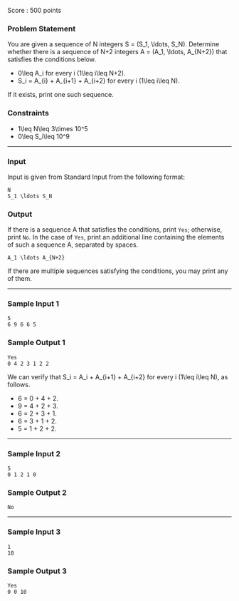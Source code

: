 Score : 500 points

### Problem Statement

You are given a sequence of N integers S = (S\_1, \ldots, S\_N).
Determine whether there is a sequence of N+2 integers A = (A\_1, \ldots, A\_{N+2}) that satisfies the conditions below.

* 0\leq A\_i for every i (1\leq i\leq N+2).
* S\_i = A\_{i} + A\_{i+1} + A\_{i+2} for every i (1\leq i\leq N).

If it exists, print one such sequence.

### Constraints

* 1\leq N\leq 3\times 10^5
* 0\leq S\_i\leq 10^9

---

### Input

Input is given from Standard Input from the following format:

```
N
S_1 \ldots S_N
```

### Output

If there is a sequence A that satisfies the conditions, print `Yes`; otherwise, print `No`.
In the case of `Yes`, print an additional line containing the elements of such a sequence A, separated by spaces.

```
A_1 \ldots A_{N+2}
```

If there are multiple sequences satisfying the conditions, you may print any of them.

---

### Sample Input 1

```
5
6 9 6 6 5
```

### Sample Output 1

```
Yes
0 4 2 3 1 2 2
```

We can verify that S\_i = A\_i + A\_{i+1} + A\_{i+2} for every i (1\leq i\leq N), as follows.

* 6 = 0 + 4 + 2.
* 9 = 4 + 2 + 3.
* 6 = 2 + 3 + 1.
* 6 = 3 + 1 + 2.
* 5 = 1 + 2 + 2.

---

### Sample Input 2

```
5
0 1 2 1 0
```

### Sample Output 2

```
No
```

---

### Sample Input 3

```
1
10
```

### Sample Output 3

```
Yes
0 0 10
```